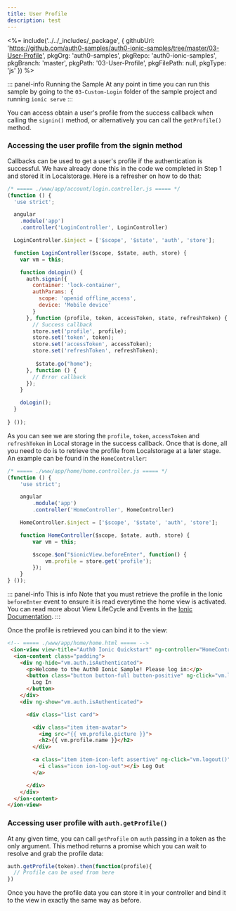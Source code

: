 ```yaml
---
title: User Profile
description: test
---
```


<%= include('../../_includes/_package', {
  githubUrl: 'https://github.com/auth0-samples/auth0-ionic-samples/tree/master/03-User-Profile',
  pkgOrg: 'auth0-samples',
  pkgRepo: 'auth0-ionic-samples',
  pkgBranch: 'master',
  pkgPath: '03-User-Profile',
  pkgFilePath: null,
  pkgType: 'js'
}) %>

::: panel-info Running the Sample
At any point in time you can run this sample by going to the `03-Custom-Login` folder of the sample project and running `ionic serve`
:::

You can access obtain a user's profile from the success callback when calling the `signin()` method, or alternatively you can call the `getProfile()` method.

### Accessing the user profile from the signin method

Callbacks can be used to get a user's profile if the authentication is successful. We have already done this in the code we completed in Step 1 and stored it in Localstorage. Here is a refresher on how to do that:

```js
/* ===== ./www/app/account/login.controller.js ===== */
(function () {
  'use strict';

  angular
    .module('app')
    .controller('LoginController', LoginController)

  LoginController.$inject = ['$scope', '$state', 'auth', 'store'];

  function LoginController($scope, $state, auth, store) {
    var vm = this;

    function doLogin() {
      auth.signin({
        container: 'lock-container',
        authParams: {
          scope: 'openid offline_access',
          device: 'Mobile device'
        }
      }, function (profile, token, accessToken, state, refreshToken) {
        // Success callback
        store.set('profile', profile);
        store.set('token', token);
        store.set('accessToken', accessToken);
        store.set('refreshToken', refreshToken);
        
         $state.go("home");
      }, function () {
        // Error callback
      });
    }

    doLogin();
  }
  
} ());
```

As you can see we are storing the `profile`, `token`, `accessToken` and `refreshToken` in Local storage in the success callback. Once that is done, all you need to do is to retrieve the profile from Localstorage at a later stage. An example can be found in the `HomeController`:

```js
/* ===== ./www/app/home/home.controller.js ===== */
(function () {
    'use strict';

    angular
        .module('app')
        .controller('HomeController', HomeController)

    HomeController.$inject = ['$scope', '$state', 'auth', 'store'];

    function HomeController($scope, $state, auth, store) {
        var vm = this;

        $scope.$on("$ionicView.beforeEnter", function() {
            vm.profile = store.get('profile'); 
        });
    }
} ());
```

::: panel-info This is info
Note that you must retrieve the profile in the Ionic `beforeEnter` event to ensure it is read everytime the home view is activated. You can read more about View LifeCycle and Events in the [Ionic Documentation](http://ionicframework.com/docs/api/directive/ionView/).
:::

Once the profile is retrieved you can bind it to the view:

```html
<!-- ===== ./www/app/home/home.html ===== -->
 <ion-view view-title="Auth0 Ionic Quickstart" ng-controller="HomeController as vm">
  <ion-content class="padding">
    <div ng-hide="vm.auth.isAuthenticated">
      <p>Welcome to the Auth0 Ionic Sample! Please log in:</p>
      <button class="button button-full button-positive" ng-click="vm.login()">
        Log In
      </button>
    </div>
    <div ng-show="vm.auth.isAuthenticated">

      <div class="list card">

        <div class="item item-avatar">
          <img src="{{ vm.profile.picture }}">
          <h2>{{ vm.profile.name }}</h2>
        </div>

        <a class="item item-icon-left assertive" ng-click="vm.logout()">
          <i class="icon ion-log-out"></i> Log Out
        </a>

      </div>
    </div>
  </ion-content>
</ion-view>
```

### Accessing user profile with `auth.getProfile()`

At any given time, you can call `getProfile` on `auth` passing in a token as the only argument. This method returns a promise which you can wait to resolve and grab the profile data:

```js
auth.getProfile(token).then(function(profile){
  // Profile can be used from here
})
```

Once you have the profile data you can store it in your controller and bind it to the view in exactly the same way as before.
